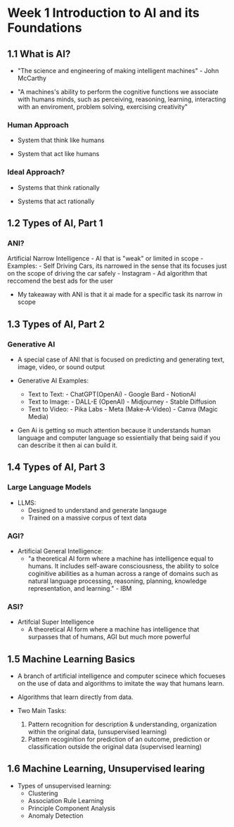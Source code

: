 # Week 1 Introduction to AI and its Foundations

## 1.1 What is AI?

- "The science and engineering of making intelligent machines" - John McCarthy

- "A machines's ability to perform the cognitive functions we associate with humans minds, such as perceiving, reasoning, learning, interacting with an enviroment, problem solving, exercising creativity"

### Human Approach

- System that think like humans

- System that act like humans

### Ideal Approach?

- Systems that think rationally

- Systems that act rationally

## 1.2 Types of AI, Part 1

### ANI?

Artificial Narrow Intelligence
    - AI that is "weak" or limited in scope
    - Examples:
        - Self Driving Cars, its narrowed in the sense that its focuses just on the scope of driving the car safely
        - Instagram - Ad algorithm that reccomend the best ads for the user

- My takeaway with ANI is that it ai made for a specific task its narrow in scope

## 1.3 Types of AI, Part 2

### Generative AI

- A special case of ANI that is focused on predicting and generating text, image, video, or sound output

- Generative AI Examples:
  - Text to Text:
        - ChatGPT(OpenAi)
        - Google Bard
        - NotionAI
  - Text to Image:
        - DALL-E (OpenAI)
        - Midjourney
        - Stable Diffusion
  - Text to Video:
        - Pika Labs
        - Meta (Make-A-Video)
        - Canva (Magic Media)
- Gen Ai is getting so much attention because it understands human language and computer language so essientially that being said if you can describe it then ai can build it.

## 1.4 Types of AI, Part 3

### Large Language Models

- LLMS:
  - Designed to understand and generate langauge
  - Trained on a massive corpus of text data

### AGI?

- Artificial General Intelligence:
  - "a theoretical AI form where a machine has intelligence equal to humans. It includes self-aware consciousness, the ability to solce coginitive abilities as a human across a range of domains such as natural language processing, reasoning, planning, knowledge representation, and learning." - IBM

### ASI?

- Artifcial Super Intelligence
  - A theoretical AI form where a machine has intelligence that surpasses that of humans, AGI but much more powerful

## 1.5 Machine Learning Basics

- A branch of artificial intelligence and computer scinece which focueses on the use of data and algorithms to imitate the way that humans learn.
- Algorithms that learn directly from data.

- Two Main Tasks:
  1. Pattern recognition for description & understanding, organization within the original data, (unsupervised learning)
  2. Pattern recoginition for prediction of an outcome, prediction or classification outside the original data (supervised learning)

## 1.6 Machine Learning, Unsupervised learing

- Types of unsupervised learning:
  - Clustering
  - Association Rule Learning
  - Principle Component Analysis
  - Anomaly Detection
